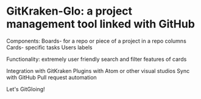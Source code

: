 
# GitKraken-Glo: a project management tool linked with GitHub

Components:
Boards- for a repo or piece of a project in a repo
columns
Cards- specific tasks
Users
labels

Functionality:
extremely user friendly
search and filter
features of cards

Integration with GitKraken
Plugins with Atom or other visual studios
Sync with GitHub
Pull request automation



Let's GitGloing!
